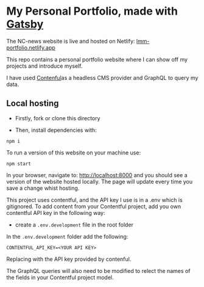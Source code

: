 # My Personal Portfolio, made with [Gatsby](https://www.gatsbyjs.com)

The NC-news website is live and hosted on Netlify:
[lmm-portfolio.netlify.app](https://lmm-portfolio.netlify.app)

This repo contains a personal portfolio website where I can show off my projects and introduce myself.

I have used [Contenful](https://www.contentful.com)as a headless CMS provider and GraphQL to query my data.

## Local hosting

- Firstly, fork or clone this directory

- Then, install dependencies with:

```
npm i
```

To run a version of this website on your machine use:

```
npm start
```

In your browser, navigate to: [http://localhost:8000](http://localhost:8000) and you should see a version of the website hosted locally. The page will update every time you save a change whist hosting.

This project uses contentful, and the API key I use is in a .env which is gitignored. 
To add content from your Contentful project, add you own contentful API key in the following way: 

- create a `.env.development` file in the root folder

In the `.env.development` folder add the following:

```
CONTENTFUL_API_KEY=<YOUR API KEY>
```
Replacing <YOUR API KEY> with the API key provided by contenful. 
  
The GraphQL queries will also need to be modified to relect the names of the fields in your Contentful project model.

